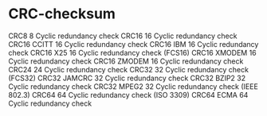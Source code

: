 # CRC-checksum

CRC8          8   Cyclic redundancy check
CRC16         16  Cyclic redundancy check
CRC16 CCITT   16  Cyclic redundancy check
CRC16 IBM     16  Cyclic redundancy check
CRC16 X25     16  Cyclic redundancy check (FCS16)
CRC16 XMODEM  16  Cyclic redundancy check
CRC16 ZMODEM  16  Cyclic redundancy check
CRC24         24  Cyclic redundancy check
CRC32         32  Cyclic redundancy check (FCS32)
CRC32 JAMCRC  32  Cyclic redundancy check
CRC32 BZIP2   32  Cyclic redundancy check
CRC32 MPEG2   32  Cyclic redundancy check (IEEE 802.3)
CRC64         64  Cyclic redundancy check (ISO 3309)
CRC64 ECMA    64  Cyclic redundancy check
